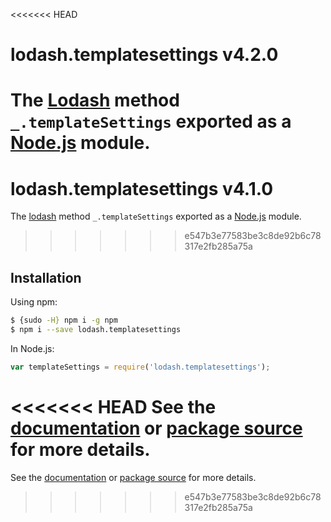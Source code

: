 <<<<<<< HEAD
# lodash.templatesettings v4.2.0

The [Lodash](https://lodash.com/) method `_.templateSettings` exported as a [Node.js](https://nodejs.org/) module.
=======
# lodash.templatesettings v4.1.0

The [lodash](https://lodash.com/) method `_.templateSettings` exported as a [Node.js](https://nodejs.org/) module.
>>>>>>> e547b3e77583be3c8de92b6c78317e2fb285a75a

## Installation

Using npm:
```bash
$ {sudo -H} npm i -g npm
$ npm i --save lodash.templatesettings
```

In Node.js:
```js
var templateSettings = require('lodash.templatesettings');
```

<<<<<<< HEAD
See the [documentation](https://lodash.com/docs#templateSettings) or [package source](https://github.com/lodash/lodash/blob/4.2.0-npm-packages/lodash.templatesettings) for more details.
=======
See the [documentation](https://lodash.com/docs#templateSettings) or [package source](https://github.com/lodash/lodash/blob/4.1.0-npm-packages/lodash.templatesettings) for more details.
>>>>>>> e547b3e77583be3c8de92b6c78317e2fb285a75a
